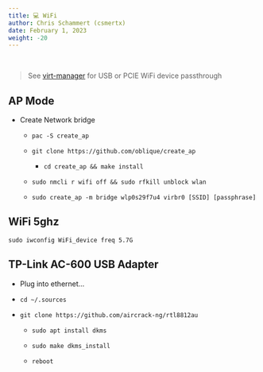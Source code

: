 ```yaml
---
title: 💻 WiFi
author: Chris Schammert (csmertx)
date: February 1, 2023
weight: -20
---
```


<br />

> See [virt-manager](/Linux/VMs/virt-manager) for USB or PCIE WiFi device passthrough

## AP Mode

- Create Network bridge

    - ```pac -S create_ap```

    - ```git clone https://github.com/oblique/create_ap```

        - ```cd create_ap && make install```

    - ```sudo nmcli r wifi off && sudo rfkill unblock wlan```

    - ```sudo create_ap -m bridge wlp0s29f7u4 virbr0 [SSID] [passphrase]```

## WiFi 5ghz

```sudo iwconfig WiFi_device freq 5.7G```

## TP-Link AC-600 USB Adapter

- Plug into ethernet...

- ```cd ~/.sources```

- ```git clone https://github.com/aircrack-ng/rtl8812au```

    - ```sudo apt install dkms```

    - ```sudo make dkms_install```

    - ```reboot```
